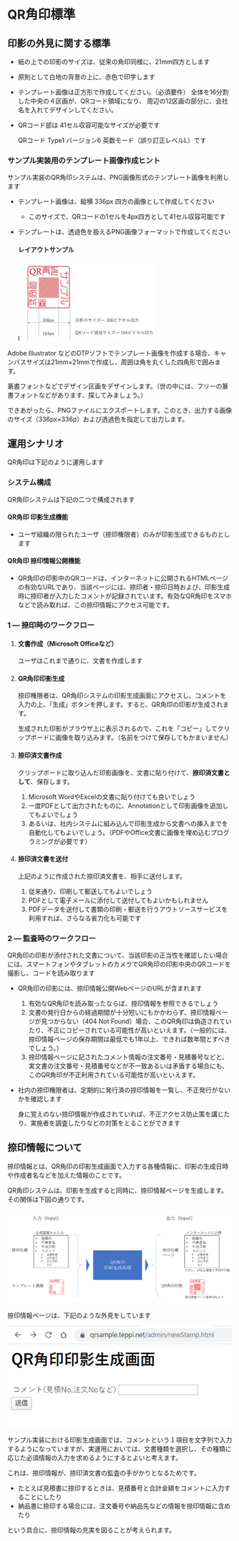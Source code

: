 # QR角印標準





## 印影の外見に関する標準

- 紙の上での印影のサイズは、従来の角印同様に、21mm四方とします

- 原則として白地の背景の上に、赤色で印字します

- テンプレート画像は正方形で作成してください。（必須要件）
   全体を16分割した中央の４区画が、QRコード領域になり、
   周辺の12区画の部分に、会社名を入れてデザインしてください。

- QRコード部は 41セル収容可能なサイズが必要です

  QRコード Type1 バージョン6 英数モード（誤り訂正レベルL）です



### サンプル実装用のテンプレート画像作成ヒント

サンプル実装のQR角印システムは、PNG画像形式のテンプレート画像を利用します

- テンプレート画像は、縦横 336px 四方の画像として作成してください

  - このサイズで、QRコードの1セルを4px四方として41セル収容可能です

- テンプレートは、透過色を扱えるPNG画像フォーマットで作成してください

  #### レイアウトサンプル

  l ![img](assets/10_QR_STAMP_STANDARDS/clip_image004.jpg)

Adobe Illustrator などのDTPソフトでテンプレート画像を作成する場合、キャンバスサイズは21mm×21mmで作成し、周囲は角を丸くした四角形で囲みます。

篆書フォントなどでデザイン区画をデザインします。（世の中には、フリーの篆書フォントなどがあります、探してみましょう。）

できあがったら、PNGファイルにエクスポートします。このとき、出力する画像のサイズ（336px×336p）および透過色を指定して出力します。



## 運用シナリオ

QR角印は下記のように運用します

### システム構成

QR角印システムは下記の二つで構成されます

#### QR角印 印影生成機能

- ユーザ組織の限られたユーザ（捺印権限者）のみが印影生成できるものとします

#### QR角印 捺印情報公開機能

- QR角印の印影中のQRコードは、インターネットに公開されるHTMLページの有効なURLであり、当該ページには、捺印者・捺印日時および、印影生成時に捺印者が入力したコメントが記録されています。有効なQR角印をスマホなどで読み取れば、この捺印情報にアクセス可能です。



### 1 ― 捺印時のワークフロー

1. #### 文書作成（Microsoft Officeなど）

   ユーザはこれまで通りに、文書を作成します

2. #### QR角印印影生成

   捺印権限者は、QR角印システムの印影生成画面にアクセスし、コメントを入力の上、「生成」ボタンを押します。すると、QR角印の印影が生成されます。

   生成された印影がブラウザ上に表示されるので、これを「コピー」してクリップボードに画像を取り込みます。（名前をつけて保存してもかまいません）

3. #### 捺印済文書作成

   クリップボードに取り込んだ印影画像を、文書に貼り付けて、**捺印済文書として**、保存します。

   1. Microsoft WordやExcelの文書に貼り付けても良いでしょう
   2. 一度PDFとして出力されたものに、Annotationとして印影画像を追加してもよいでしょう
   3. あるいは、社内システムに組み込んで印影生成から文書への挿入までを自動化してもよいでしょう。（PDFやOffice文書に画像を埋め込むプログラミングが必要です）

4. #### 捺印済文書を送付

   上記のように作成された捺印済文書を、相手に送付します。

   1. 従来通り、印刷して郵送してもよいでしょう
   2. PDFとして電子メールに添付して送付してもよいかもしれません
   3. PDFデータを送付して書類の印刷・郵送を行うアウトソースサービスを利用すれば、さらなる省力化も可能です

   

### 2 ― 監査時のワークフロー

QR角印の印影が添付された文書について、当該印影の正当性を確認したい場合には、スマートフォンやタブレットのカメラでQR角印の印影中央のQRコードを撮影し、コードを読み取ります

- QR角印の印影には、捺印情報公開WebページのURLが含まれます
  1. 有効なQR角印を読み取ったならば、捺印情報を参照できるでしょう
  2. 文書の発行日からの経過期間が十分短いにもかかわらず、捺印情報ページが見つからない（404 Not Found）場合、このQR角印は偽造されていたり、不正にコピーされている可能性が高いといえます。（一般的には、捺印情報ページの保存期間は最低でも1年以上、できれば数年間とすべきでしょう。）
  3. 捺印情報ページに記されたコメント情報の注文番号・見積番号などと、実文書の注文番号・見積番号などが不一致あるいは矛盾する場合にも、このQR角印が不正利用されている可能性が高いといえます。

- 社内の捺印権限者は、定期的に発行済の捺印情報を一覧し、不正発行がないかを確認します

  身に覚えのない捺印情報が作成されていれば、不正アクセス防止策を講じたり、実施者を調査したりなどの対策をとることができます





## 捺印情報について

捺印情報とは、QR角印の印影生成画面で入力する各種情報に、印影の生成日時や作成者名などを加えた情報のことです。

QR角印システムは、印影を生成すると同時に、捺印情報ページを生成します。その関係は下図の通りです。

![image-20200416222807616](assets/10_QR_STAMP_STANDARDS/image-20200416222807616.png)



捺印情報ページは、下記のような外見をしています

![image-20200416220619148](assets/10_QR_STAMP_STANDARDS/image-20200416220619148.png)

サンプル実装における印影生成画面では、コメントという１項目を文字列で入力するようになっていますが、実運用においては、文書種類を選択し、その種類に応じた必須情報の入力を求めるようにするとよいと考えます。

これは、捺印情報が、捺印済文書の監査の手がかりとなるためです。

- たとえば見積書に捺印するときは、見積番号と合計金額をコメントに入力することにしたり
- 納品書に捺印する場合には、注文番号や納品先などの情報を捺印情報に含めたり

という具合に、捺印情報の充実を図ることが考えられます。



